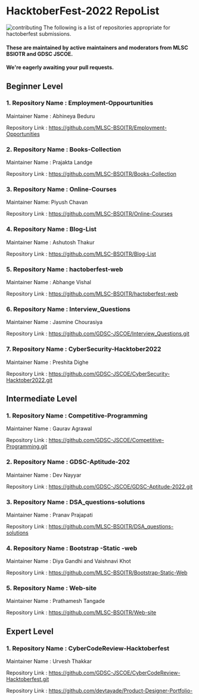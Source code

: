 # HacktoberFest-2022 RepoList
![contributing](https://github.com/MLSC-BSOITR/.github/blob/acbcd6f0a88514e158ac20eeee815746ec9df32d/profile/WhatsApp%20Image%202022-09-27%20at%2012.17.09%20AM.jpeg)
The following is a list of repositories appropriate for hactoberfest submissions. 
#### These are maintained by active maintainers and moderators from MLSC BSIOTR and GDSC JSCOE.  
#### We're eagerly awaiting your pull requests.



## Beginner Level

### 1. Repository Name : Employment-Oppourtunities
Maintainer Name : Abhineya Beduru

Repository Link : https://github.com/MLSC-BSOITR/Employment-Opportunities

### 2. Repository Name : Books-Collection
Maintainer Name : Prajakta Landge

Repository Link : https://github.com/MLSC-BSOITR/Books-Collection

### 3. Repository Name : Online-Courses
Maintainer Name: Piyush Chavan

Repository Link : https://github.com/MLSC-BSOITR/Online-Courses

### 4. Repository Name : Blog-List
Maintainer Name :  Ashutosh Thakur

Repository Link : https://github.com/MLSC-BSOITR/Blog-List

### 5. Repository Name : hactoberfest-web
Maintainer Name : Abhange Vishal

Repository Link : https://github.com/MLSC-BSOITR/hactoberfest-web

### 6. Repository Name : Interview_Questions
Maintainer Name : Jasmine Chourasiya 

Repository Link : https://github.com/GDSC-JSCOE/Interview_Questions.git 

### 7. Repository Name : CyberSecurity-Hacktober2022
Maintainer Name : Preshita Dighe

Repository Link : https://github.com/GDSC-JSCOE/CyberSecurity-Hacktober2022.git


## Intermediate Level

### 1. Repository Name : Competitive-Programming
Maintainer Name : Gaurav Agrawal 

Repository Link : https://github.com/GDSC-JSCOE/Competitive-Programming.git

### 2. Repository Name : GDSC-Aptitude-202
Maintainer Name : Dev Nayyar

Repository Link : https://github.com/GDSC-JSCOE/GDSC-Aptitude-2022.git

### 3. Repository Name : DSA_questions-solutions
Maintainer Name : Pranav Prajapati

Repository Link : https://github.com/MLSC-BSOITR/DSA_questions-solutions

### 4. Repository Name : Bootstrap -Static -web
Maintainer Name : Diya Gandhi and Vaishnavi Khot 

Repository Link : https://github.com/MLSC-BSOITR/Bootstrap-Static-Web

### 5. Repository Name : Web-site
Maintainer Name : Prathamesh Tangade

Repository Link : https://github.com/MLSC-BSOITR/Web-site

## Expert Level 

### 1. Repository Name : CyberCodeReview-Hacktoberfest
Maintainer Name : Urvesh Thakkar

Repository Link : https://github.com/GDSC-JSCOE/CyberCodeReview-Hacktoberfest.git

Repository Link : https://github.com/devtayade/Product-Designer-Portfolio-
